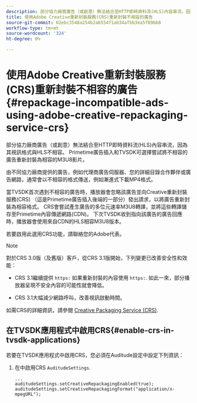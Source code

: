 ```yaml
---
description: 部分協力廠商廣告（或創意）無法結合至HTTP即時資料流(HLS)內容串流，因為其視訊格式與HLS不相容。 Primetime廣告插入和TVSDK可選擇嘗試將不相容的廣告重新封裝為相容的M3U8影片。
title: 使用Adobe Creative重新封裝服務(CRS)重新封裝不相容的廣告
source-git-commit: 02ebc3548a254b2a6554f1ab34afbb3ea5f09bb8
workflow-type: tm+mt
source-wordcount: '324'
ht-degree: 0%

---
```


# 使用Adobe Creative重新封裝服務(CRS)重新封裝不相容的廣告 {#repackage-incompatible-ads-using-adobe-creative-repackaging-service-crs}

部分協力廠商廣告（或創意）無法結合至HTTP即時資料流(HLS)內容串流，因為其視訊格式與HLS不相容。 Primetime廣告插入和TVSDK可選擇嘗試將不相容的廣告重新封裝為相容的M3U8影片。

由不同協力廠商提供的廣告，例如代理商廣告伺服器、您的詳細目錄合作夥伴或廣告網路，通常會以不相容的格式傳送，例如漸進式下載MP4格式。

當TVSDK首次遇到不相容的廣告時，播放器會忽略該廣告並向Creative重新封裝服務(CRS) （這是Primetime廣告插入後端的一部分）發出請求，以將廣告重新封裝為相容格式。 CRS會嘗試產生廣告的多位元速率M3U8轉譯，並將這些轉譯儲存至Primetime內容傳遞網路(CDN)。 下次TVSDK收到指向該廣告的廣告回應時，播放器會使用來自CDN的HLS相容M3U8版本。

若要啟用此選用CRS功能，請聯絡您的Adobe代表。

>[!NOTE]
>
>對於CRS 3.0版（及舊版）客戶，從CRS 3.1版開始，下列變更已改善安全性和效能：
>
>* CRS 3.1繼續提供 `https:` 如果重新封裝的內容使用 `https:`. 如此一來，部分播放器呈現不安全內容的可能性就會降低。
>
>* CRS 3.1大幅減少網路呼叫，改善視訊啟動時間。
>

如需CRS的詳細資訊，請參閱 [Creative Packaging Service (CRS)](https://helpx.adobe.com/content/dam/help/en/primetime/drm/drm_certificate_enrollment.pdf).

## 在TVSDK應用程式中啟用CRS{#enable-crs-in-tvsdk-applications}

若要在TVSDK應用程式中啟用CRS，您必須在Auditude設定中設定下列資訊：

1. 在中啟用CRS `AuditudeSettings`.

   ```
   ... 
   auditudeSettings.setCreativeRepackagingEnabled(true); 
   auditudeSettings.setCreativeRepackagingFormat("application/x-mpegURL"); 
   ```
